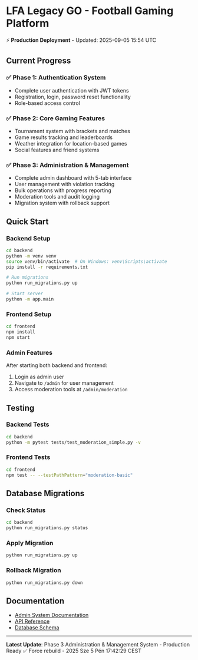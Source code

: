 # LFA Legacy GO - Football Gaming Platform

⚡ **Production Deployment** - Updated: 2025-09-05 15:54 UTC

## Current Progress

### ✅ Phase 1: Authentication System
- Complete user authentication with JWT tokens
- Registration, login, password reset functionality
- Role-based access control

### ✅ Phase 2: Core Gaming Features  
- Tournament system with brackets and matches
- Game results tracking and leaderboards
- Weather integration for location-based games
- Social features and friend systems

### ✅ Phase 3: Administration & Management
- Complete admin dashboard with 5-tab interface
- User management with violation tracking
- Bulk operations with progress reporting
- Moderation tools and audit logging
- Migration system with rollback support

## Quick Start

### Backend Setup
```bash
cd backend
python -m venv venv
source venv/bin/activate  # On Windows: venv\Scripts\activate
pip install -r requirements.txt

# Run migrations
python run_migrations.py up

# Start server
python -m app.main
```

### Frontend Setup
```bash
cd frontend
npm install
npm start
```

### Admin Features
After starting both backend and frontend:
1. Login as admin user
2. Navigate to `/admin` for user management
3. Access moderation tools at `/admin/moderation`

## Testing

### Backend Tests
```bash
cd backend
python -m pytest tests/test_moderation_simple.py -v
```

### Frontend Tests
```bash
cd frontend
npm test -- --testPathPattern="moderation-basic"
```

## Database Migrations

### Check Status
```bash
cd backend
python run_migrations.py status
```

### Apply Migration
```bash
python run_migrations.py up
```

### Rollback Migration
```bash
python run_migrations.py down
```

## Documentation
- [Admin System Documentation](docs/admin.md)
- [API Reference](docs/admin.md#api-endpoints)  
- [Database Schema](docs/admin.md#database-schema)

---

**Latest Update**: Phase 3 Administration & Management System - Production Ready ✅
Force rebuild - 2025 Sze  5 Pén 17:42:29 CEST

